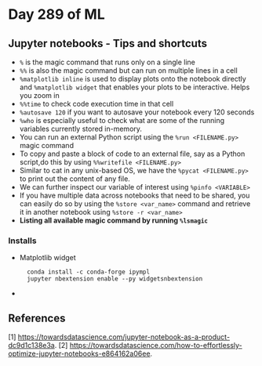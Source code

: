 # Day 289 of ML 

## Jupyter notebooks - Tips and shortcuts 


* `%` is the magic command that runs only on a single line
* `%%` is also the magic command but can run on multiple lines in a cell
* `%matplotlib inline` is used to display plots onto the notebook directly and `%matplotlib widget` that enables your plots to be interactive. Helps you zoom in
* `%%time` to check code execution time in that cell
* `%autosave 120` if you want to autosave your notebook every 120 seconds 
* `%who` is especially useful to check what are some of the running variables currently stored in-memory.
* You can run an external Python script using the `%run <FILENAME.py>` magic command
* To copy and paste a block of code to an external file, say as a Python script,do this by using `%%writefile <FILENAME.py>` 
* Similar to cat in any unix-based OS, we have the `%pycat <FILENAME.py>` to print out the content of any file. 
* We can further inspect our variable of interest using `%pinfo <VARIABLE>`
* If you have multiple data across notebooks that need to be shared, you can easily do so by using the `%store <var_name>` command and retrieve it in another notebook using `%store -r <var_name>`
* **Listing all available magic command by running `%lsmagic`**




### Installs 


* Matplotlib widget 

        conda install -c conda-forge ipympl
        jupyter nbextension enable --py widgetsnbextension

* 

**References**
------------
[1]  https://towardsdatascience.com/jupyter-notebook-as-a-product-dc9d1c138e3a. 
[2]  https://towardsdatascience.com/how-to-effortlessly-optimize-jupyter-notebooks-e864162a06ee. 
